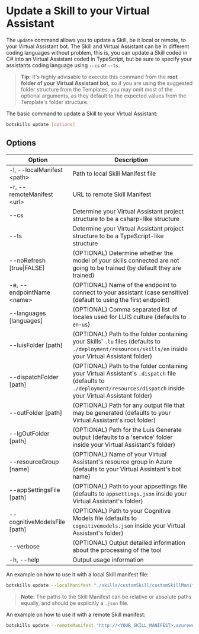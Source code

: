 # Update a Skill to your Virtual Assistant

The `update` command allows you to update a Skill, be it local or remote, to your Virtual Assistant bot. The Skill and Virtual Assistant can be in different coding languages without problem, this is, you can update a Skill coded in C# into an Virtual Assistant coded in TypeScript, but be sure to specify your assistants coding language using `--cs` or `--ts`.

> **Tip:** It's highly advisable to execute this command from the **root folder of your Virtual Assistant bot**, so if you are using the suggested folder structure from the Templates, you may omit most of the optional arguments, as they default to the expected values from the Template's folder structure.

The basic command to update a Skill to your Virtual Assistant:

```bash
botskills update [options]
```

## Options

| Option                        | Description                                                                                                                                                                 |
|-------------------------------|-----------------------------------------------------------------------------------------------------------------------------------------------------------------------------|
| -l, --localManifest \<path>   | Path to local Skill Manifest file                                                                                                                                           |
| -r, --remoteManifest \<url>   | URL to remote Skill Manifest                                                                                                                                                |
| --cs                          | Determine your Virtual Assistant project structure to be a csharp-like structure                                                                                            |
| --ts                          | Determine your Virtual Assistant project structure to be a TypeScript-like structure                                                                                        |
| --noRefresh [true\|FALSE]     | (OPTIONAL) Determine whether the model of your skills connected are not going to be trained (by default they are trained)                                                   |
| -e, --endpointName \<name>    | (OPTIONAL) Name of the endpoint to connect to your assistant (case sensitive) (default to using the first endpoint)                                                                 |
| --languages [languages]       | (OPTIONAL) Comma separated list of locales used for LUIS culture (defaults to `en-us`)                                                                                      |
| --luisFolder [path]           | (OPTIONAL) Path to the folder containing your Skills' `.lu` files (defaults to `./deployment/resources/skills/en` inside your Virtual Assistant folder)                     |
| --dispatchFolder [path]       | (OPTIONAL) Path to the folder containing your Virtual Assistant's `.dispatch` file (defaults to `./deployment/resources/dispatch` inside your Virtual Assistant folder)     |
| --outFolder [path]            | (OPTIONAL) Path for any output file that may be generated (defaults to your Virtual Assistant's root folder)                                                                |
| --lgOutFolder [path]          | (OPTIONAL) Path for the Luis Generate output (defaults to a 'service' folder inside your Virtual Assistant's folder)                                                        |
| --resourceGroup [name]        | (OPTIONAL) Name of your Virtual Assistant's resource group in Azure (defaults to your Virtual Assistant's bot name)                                                         |
| --appSettingsFile [path]      | (OPTIONAL) Path to your appsettings file (defaults to `appsettings.json` inside your Virtual Assistant's folder)                                                            |
| --cognitiveModelsFile [path]  | (OPTIONAL) Path to your Cognitive Models file (defaults to `cognitivemodels.json` inside your Virtual Assistant's folder)                                                   |
| --verbose                     | (OPTIONAL) Output detailed information about the processing of the tool                                                                                                     |
| -h, --help                    | Output usage information                                                                                                                                                    |

An example on how to use it with a local Skill manifest file:

```bash
botskills update --localManifest "./skills/customSkill/customSkillManifest.json" --cs --luisFolder "<PATH_TO_LU_FOLDER>"
```

> **Note:** The paths to the Skill Manifest can be relative or absolute paths equally, and should be explicitly a `.json` file.

An example on how to use it with a remote Skill manifest:

```bash
botskills update --remoteManifest "http://<YOUR_SKILL_MANIFEST>.azurewebsites.net/api/skill/manifest" --cs --luisFolder "<PATH_TO_LU_FOLDER>"
```